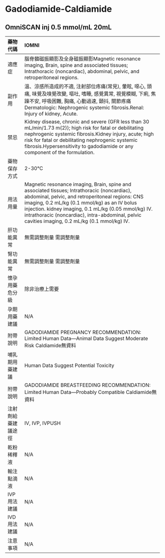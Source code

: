 # Gadodiamide-Caldiamide

## OmniSCAN inj 0.5 mmol/mL 20mL

| 藥物代碼 | IOMNI |
| :--- | :--- |
| 適應症 | 腦脊髓磁振顯影及全身磁振顯影Magnetic resonance imaging, Brain, spine and associated tissues; Intrathoracic \(noncardiac\), abdominal, pelvic, and retroperitoneal regions. |
| 副作用 | 溫、涼感所造成的不適, 注射部位疼痛\(常見\), 暈眩, 噁心, 頭痛, 味覺及嗅覺改變, 嘔吐, 嗜睡, 感覺異常, 視覺模糊, 下痢, 焦躁不安, 呼吸困難, 胸痛, 心動過速, 顫抖, 關節疼痛Dermatologic: Nephrogenic systemic fibrosis.Renal: Injury of kidney, Acute. |
| 禁忌 | Kidney disease, chronic and severe \(GFR less than 30 mL/min/1.73 m\(2\)\); high risk for fatal or debilitating nephrogenic systemic fibrosis.Kidney injury, acute; high risk for fatal or debilitating nephrogenic systemic fibrosis.Hypersensitivity to gadodiamide or any component of the formulation. |
| 藥物保存方式 | 2-30℃ |
| 用法用量 | Magnetic resonance imaging, Brain, spine and associated tissues; Intrathoracic \(noncardiac\), abdominal, pelvic, and retroperitoneal regions: CNS imaging, 0.2 mL/kg \(0.1 mmol/kg\) as an IV bolus injection. kidney imaging, 0.1 mL/kg \(0.05 mmol/kg\) IV. intrathoracic \(noncardiac\), intra-abdominal, pelvic cavities imaging, 0.2 mL/kg \(0.1 mmol/kg\) IV. |
| 肝功能異常 | 無需調整劑量  需調整劑量 |
| 腎功能異常 | 無需調整劑量  需調整劑量 |
| 懷孕用藥危分級 | 除非治療上需要 |
| 孕期用藥建議 | N/A |
| 附帶說明 | GADODIAMIDE PREGNANCY RECOMMENDATION: Limited Human Data—Animal Data Suggest Moderate Risk Caldiamide無資料 |
| 哺乳期用藥建議 | Human Data Suggest Potential Toxicity |
| 附帶說明 | GADODIAMIDE BREASTFEEDING RECOMMENDATION: Limited Human Data—Probably Compatible Caldiamide無資料 |
| 注射劑給藥建議途徑 | IV, IVP, IVPUSH |
| 乾粉稀釋液 | N/A |
| 輸注點滴液 | N/A |
| IVP 用法建議 | N/A |
| IVD 用法建議 | N/A |
| 注意事項 | N/A |

